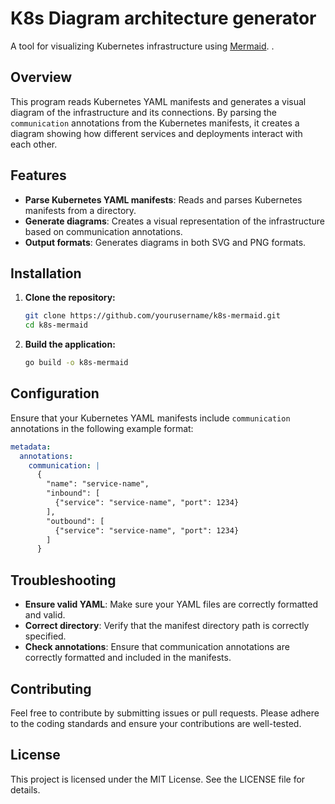 # K8s Diagram architecture generator

A tool for visualizing Kubernetes infrastructure using [Mermaid](https://github.com/dreampuf/mermaid.go). .

## Overview

This program reads Kubernetes YAML manifests and generates a visual diagram of the infrastructure and its connections. By parsing the `communication` annotations from the Kubernetes manifests, it creates a diagram showing how different services and deployments interact with each other.

## Features

- **Parse Kubernetes YAML manifests**: Reads and parses Kubernetes manifests from a directory.
- **Generate diagrams**: Creates a visual representation of the infrastructure based on communication annotations.
- **Output formats**: Generates diagrams in both SVG and PNG formats.

## Installation

1. **Clone the repository:**

    ```bash
    git clone https://github.com/yourusername/k8s-mermaid.git
    cd k8s-mermaid
    ```

2. **Build the application:**

    ```bash
    go build -o k8s-mermaid
    ```

## Configuration

Ensure that your Kubernetes YAML manifests include `communication` annotations in the following example format:

```yaml
metadata:
  annotations:
    communication: |
      {
        "name": "service-name",
        "inbound": [
          {"service": "service-name", "port": 1234}
        ],
        "outbound": [
          {"service": "service-name", "port": 1234}
        ]
      }
```
## Troubleshooting
- **Ensure valid YAML**: Make sure your YAML files are correctly formatted and valid.
- **Correct directory**: Verify that the manifest directory path is correctly specified.
- **Check annotations**: Ensure that communication annotations are correctly formatted and included in the manifests.

## Contributing

Feel free to contribute by submitting issues or pull requests. Please adhere to the coding standards and ensure your contributions are well-tested.


## License

This project is licensed under the MIT License. See the LICENSE file for details.
